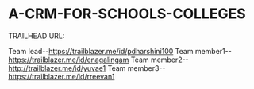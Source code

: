 # A-CRM-FOR-SCHOOLS-COLLEGES

TRAILHEAD URL:

Team lead--https://trailblazer.me/id/pdharshini100
Team member1--https://trailblazer.me/id/enagalingam
Team member2--http://trailblazer.me/id/yuvae1
Team member3--https://trailblazer.me/id/rreevan1
